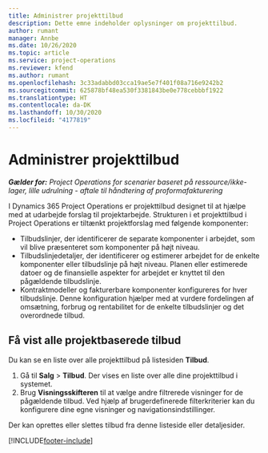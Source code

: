 ```yaml
---
title: Administrer projekttilbud
description: Dette emne indeholder oplysninger om projekttilbud.
author: rumant
manager: Annbe
ms.date: 10/26/2020
ms.topic: article
ms.service: project-operations
ms.reviewer: kfend
ms.author: rumant
ms.openlocfilehash: 3c33adabbd03cca19ae5e7f401f08a716e9242b2
ms.sourcegitcommit: 625878bf48ea530f3381843be0e778cebbbf1922
ms.translationtype: HT
ms.contentlocale: da-DK
ms.lasthandoff: 10/30/2020
ms.locfileid: "4177819"
---
```

# <a name="manage-project-quotes"></a>Administrer projekttilbud

_**Gælder for:** Project Operations for scenarier baseret på ressource/ikke-lager, lille udrulning - aftale til håndtering af proformafakturering_

I Dynamics 365 Project Operations er projekttilbud designet til at hjælpe med at udarbejde forslag til projektarbejde. Strukturen i et projekttilbud i Project Operations er tiltænkt projektforslag med følgende komponenter:

  - Tilbudslinjer, der identificerer de separate komponenter i arbejdet, som vil blive præsenteret som komponenter på højt niveau.
  - Tilbudslinjedetaljer, der identificerer og estimerer arbejdet for de enkelte komponenter eller tilbudslinje på højt niveau. Planen eller estimerede datoer og de finansielle aspekter for arbejdet er knyttet til den pågældende tilbudslinje.
  - Kontraktmodeller og fakturerbare komponenter konfigureres for hver tilbudslinje. Denne konfiguration hjælper med at vurdere fordelingen af omsætning, forbrug og rentabilitet for de enkelte tilbudslinjer og det overordnede tilbud.

## <a name="view-all-project-based-quotes"></a>Få vist alle projektbaserede tilbud

Du kan se en liste over alle projekttilbud på listesiden **Tilbud**. 

1. Gå til **Salg** > **Tilbud**. Der vises en liste over alle dine projekttilbud i systemet. 
2. Brug **Visningsskifteren** til at vælge andre filtrerede visninger for de pågældende tilbud. Ved hjælp af brugerdefinerede filterkriterier kan du konfigurere dine egne visninger og navigationsindstillinger.

Der kan oprettes eller slettes tilbud fra denne listeside eller detaljesider.


[!INCLUDE[footer-include](../../includes/footer-banner.md)]